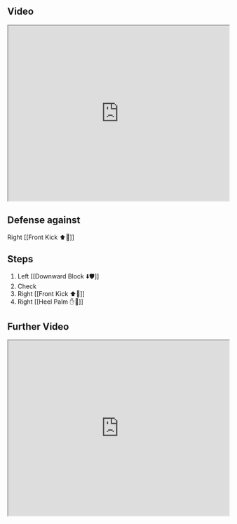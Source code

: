 ## Video

<iframe src="https://www.youtube.com/embed/ZGfyL70STUs" width="100%" height="400"></iframe>

## Defense against

Right [[Front Kick ⬆️🦵]]

## Steps

1. Left [[Downward Block ⬇️🛡️]]
2. Check
3. Right [[Front Kick ⬆️🦵]]
4. Right [[Heel Palm ✋🌴]]

## Further Video

<iframe src="https://www.youtube.com/embed/IXZ6kr4VHQw?start=226&end=241" width="100%" height="400"></iframe>